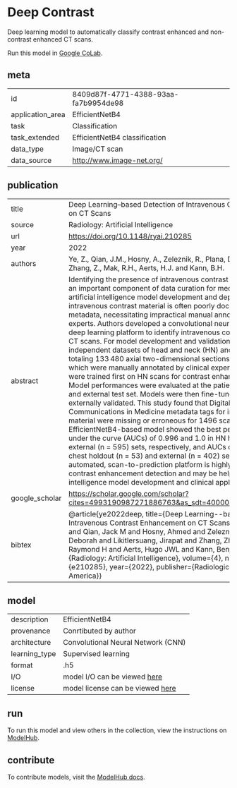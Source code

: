# Deep Contrast

Deep learning model to automatically classify contrast enhanced and non-contrast enhanced CT scans.

Run this model in [Google CoLab](https://colab.research.google.com/drive/1-mmKFqLojlgsmvfeLUT-oU0hOKyhOTLS?usp=sharing).

## meta

|                  |                                      |
| ---------------- |--------------------------------------|
| id               | 8409d87f-4771-4388-93aa-fa7b9954de98 |
| application_area | EfficientNetB4                       |
| task             | Classification                       |
| task_extended    | EfficientNetB4 classification        |
| data_type        | Image/CT scan                        |
| data_source      | http://www.image-net.org/            |

## publication

|                |                                                                                                                                                                                                                                                                                                                                                                                                                                                                                                                                                                                                                                                                                                                                                                                                                                                                                                                  |
| -------------- |------------------------------------------------------------------------------------------------------------------------------------------------------------------------------------------------------------------------------------------------------------------------------------------------------------------------------------------------------------------------------------------------------------------------------------------------------------------------------------------------------------------------------------------------------------------------------------------------------------------------------------------------------------------------------------------------------------------------------------------------------------------------------------------------------------------------------------------------------------------------------------------------------------------|
| title          | Deep Learning–based Detection of Intravenous Contrast Enhancement on CT Scans                                                                                                                                                                                                                                                                                                                                                                                                                                                                                                                                                                                                                                                                                                                                                                                                                                    |
| source         | Radiology: Artificial Intelligence                                                                                                                                                                                                                                                                                                                                                                                                                                                                                                                                                                                                                                                                                                                                                                                                                                                                               |
| url | https://doi.org/10.1148/ryai.210285                                                                                                                                                                                                                                                                                                                                                                                                                                                                                                                                                                                                                                                                                                                                                                                                                                                                              |
| year           | 2022                                                                                                                                                                                                                                                                                                                                                                                                                                                                                                                                                                                                                                                                                                                                                                                                                                                                                                             |
| authors        | Ye, Z., Qian, J.M., Hosny, A., Zeleznik, R., Plana, D., Likitlersuang, J., Zhang, Z., Mak, R.H., Aerts, H.J. and Kann, B.H.                                                                                                                                                                                                                                                                                                                                                                                                                                                                                                                                                                                                                                                                                                                                                                                                                |
| abstract       | Identifying the presence of intravenous contrast material on CT scans is an important component of data curation for medical imaging–based artificial intelligence model development and deployment. Use of intravenous contrast material is often poorly documented in imaging metadata, necessitating impractical manual annotation by clinician experts. Authors developed a convolutional neural network (CNN)–based deep learning platform to identify intravenous contrast enhancement on CT scans. For model development and validation, authors used six independent datasets of head and neck (HN) and chest CT scans, totaling 133 480 axial two-dimensional sections from 1979 scans, which were manually annotated by clinical experts. Five CNN models were trained first on HN scans for contrast enhancement detection. Model performances were evaluated at the patient level on a holdout set and external test set. Models were then fine-tuned on chest CT data and externally validated. This study found that Digital Imaging and Communications in Medicine metadata tags for intravenous contrast material were missing or erroneous for 1496 scans (75.6%). An EfficientNetB4-based model showed the best performance, with areas under the curve (AUCs) of 0.996 and 1.0 in HN holdout (n = 216) and external (n = 595) sets, respectively, and AUCs of 1.0 and 0.980 in the chest holdout (n = 53) and external (n = 402) sets, respectively. This automated, scan-to-prediction platform is highly accurate at CT contrast enhancement detection and may be helpful for artificial intelligence model development and clinical application. |
| google_scholar | https://scholar.google.com/scholar?cites=4993190987271886763&as_sdt=40000005&sciodt=0,22&hl=en|
| bibtex         | @article{ye2022deep, title={Deep Learning--based Detection of Intravenous Contrast Enhancement on CT Scans}, author={Ye, Zezhong and Qian, Jack M and Hosny, Ahmed and Zeleznik, Roman and Plana, Deborah and Likitlersuang, Jirapat and Zhang, Zhongyi and Mak, Raymond H and Aerts, Hugo JWL and Kann, Benjamin H}, journal={Radiology: Artificial Intelligence}, volume={4}, number={3}, pages={e210285}, year={2022}, publisher={Radiological Society of North America}}|

## model

|               |                                                               |
| ------------- |---------------------------------------------------------------|
| description   | EfficientNetB4                                                |
| provenance    | Conrtibuted by author                                         |
| architecture  | Convolutional Neural Network (CNN)                            |
| learning_type | Supervised learning                                           |
| format        | .h5                                                           |
| I/O           | model I/O can be viewed [here](contrib_src/model/config.json) |
| license       | model license can be viewed [here](contrib_src/license/model) |

## run

To run this model and view others in the collection, view the instructions on [ModelHub](http://app.modelhub.ai/).

## contribute

To contribute models, visit the [ModelHub docs](https://modelhub.readthedocs.io/en/latest/).

